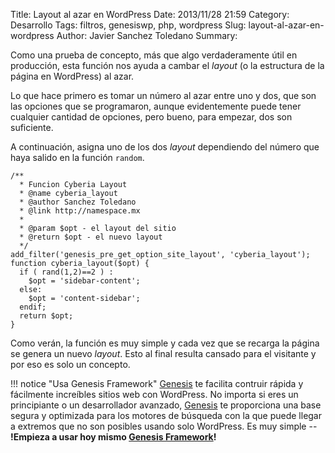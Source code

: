 Title: Layout al azar en WordPress
Date: 2013/11/28 21:59
Category: Desarrollo 
Tags: filtros, genesiswp, php, wordpress
Slug: layout-al-azar-en-wordpress
Author: Javier Sanchez Toledano
Summary: 

Como una prueba de concepto, más que algo verdaderamente útil en producción, esta función nos ayuda a cambar el _layout_ (o la estructura de la página en WordPress) al azar.

Lo que hace primero es tomar un número al azar entre uno y dos, que son las opciones que se programaron, aunque evidentemente puede tener cualquier cantidad de opciones, pero bueno, para empezar, dos son suficiente.

A continuación, asigna uno de los dos _layout_ dependiendo del número que haya salido en la función `random`.

```language-php
/**
  * Funcion Cyberia Layout
  * @name cyberia_layout
  * @author Sanchez Toledano
  * @link http://namespace.mx
  *
  * @param $opt - el layout del sitio
  * @return $opt - el nuevo layout
  */
add_filter('genesis_pre_get_option_site_layout', 'cyberia_layout');
function cyberia_layout($opt) {
  if ( rand(1,2)==2 ) :
    $opt = 'sidebar-content';
  else:
    $opt = 'content-sidebar';
  endif;
  return $opt;
}
```

Como verán, la función es muy simple y cada vez que se recarga la página se genera un nuevo _layout_. Esto al final resulta cansado para el visitante y por eso es solo un concepto.

!!! notice "Usa Genesis Framework"
    [Genesis][gen] te facilita contruir rápida y fácilmente increíbles sitios web con WordPress. No importa si eres un principiante o un desarrollador avanzado, [Genesis][gen] te proporciona una base segura y optimizada para los motores de búsqueda con la que puede llegar a extremos que no son posibles usando solo WordPress. Es muy simple -- **!Empieza a usar hoy mismo [Genesis Framework][gen]!**
   
[gen]: http://ito.mx/genesis

